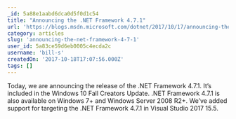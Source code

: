```yaml
---
_id: 5a88e1aabd6dca0d5f0d1c54
title: "Announcing the .NET Framework 4.7.1"
url: 'https://blogs.msdn.microsoft.com/dotnet/2017/10/17/announcing-the-net-framework-4-7-1/'
category: articles
slug: 'announcing-the-net-framework-4-7-1'
user_id: 5a83ce59d6eb0005c4ecda2c
username: 'bill-s'
createdOn: '2017-10-18T17:07:56.000Z'
tags: []
---
```


Today, we are announcing the release of the .NET Framework 4.7.1. It’s included in the Windows 10 Fall Creators Update. .NET Framework 4.7.1 is also available on Windows 7+ and Windows Server 2008 R2+.  We’ve added support for targeting the .NET Framework 4.7.1 in Visual Studio 2017 15.5.

